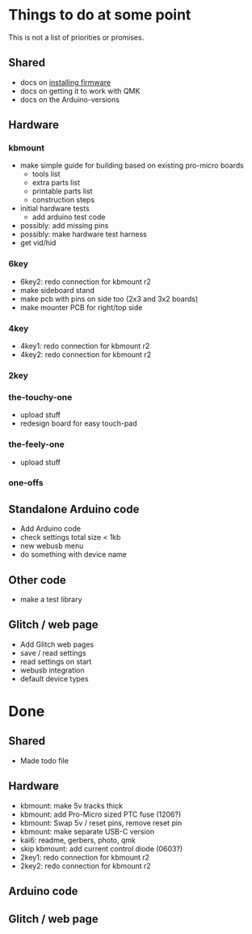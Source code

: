 # Things to do at some point

This is not a list of priorities or promises.

## Shared

* docs on [installing firmware](docs/firmware.md)
* docs on getting it to work with QMK
* docs on the Arduino-versions

## Hardware

### kbmount

* make simple guide for building based on existing pro-micro boards
  * tools list
  * extra parts list
  * printable parts list
  * construction steps
* initial hardware tests
  * add arduino test code
* possibly: add missing pins
* possibly: make hardware test harness
* get vid/hid

### 6key

* 6key2: redo connection for kbmount r2
* make sideboard stand
* make pcb with pins on side too (2x3 and 3x2 boards)
* make mounter PCB for right/top side

### 4key

* 4key1: redo connection for kbmount r2
* 4key2: redo connection for kbmount r2

### 2key

### the-touchy-one

* upload stuff
* redesign board for easy touch-pad

### the-feely-one

* upload stuff

### one-offs

## Standalone Arduino code

* Add Arduino code
* check settings total size < 1kb
* new webusb menu
* do something with device name

## Other code

* make a test library

## Glitch / web page

* Add Glitch web pages
* save / read settings
* read settings on start
* webusb integration
* default device types

# Done

## Shared

* Made todo file

## Hardware

* kbmount: make 5v tracks thick
* kbmount: add Pro-Micro sized PTC fuse (1206?)
* kbmount: Swap 5v / reset pins, remove reset pin
* kbmount: make separate USB-C version
* kai6: readme, gerbers, photo, qmk
* skip kbmount: add current control diode (0603?)
* 2key1: redo connection for kbmount r2
* 2key2: redo connection for kbmount r2

## Arduino code

## Glitch / web page

